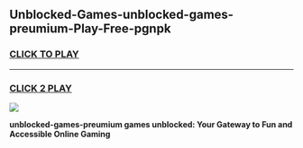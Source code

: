 
## Unblocked-Games-unblocked-games-preumium-Play-Free-pgnpk
<h3>
<a href="https://premium76.site?title=unblocked-games-preumium&ref=20A">CLICK TO PLAY</a></h3>
<hr>

<h3>
<a href="https://premium76.site?title=unblocked-games-preumium&ref=20A">CLICK 2 PLAY</a>
  
</h3>

<a href="https://premium76.site?title=unblocked-games-preumium&ref=20A"><img src="https://clearcache.store/games.png"></a>


**unblocked-games-preumium games unblocked: Your Gateway to Fun and Accessible Online Gaming**
